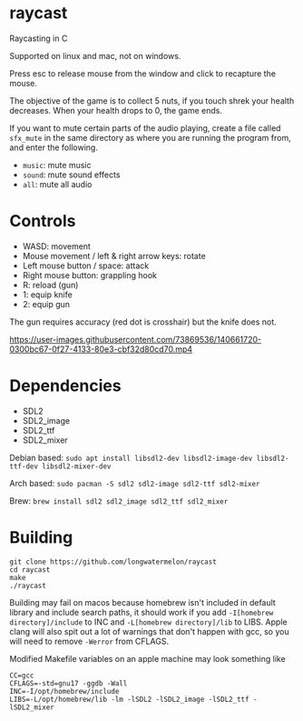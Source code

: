 # raycast
Raycasting in C

Supported on linux and mac, not on windows.

Press esc to release mouse from the window and click to recapture the mouse.

The objective of the game is to collect 5 nuts, if you touch shrek your health decreases. When your health drops to 0, the game ends.

If you want to mute certain parts of the audio playing, create a file called `sfx_mute` in the same directory as where you are running the program from, and enter the following.

* `music`: mute music
* `sound`: mute sound effects
* `all`: mute all audio

# Controls
* WASD: movement
* Mouse movement / left & right arrow keys: rotate
* Left mouse button / space: attack
* Right mouse button: grappling hook
* R: reload (gun)
* 1: equip knife
* 2: equip gun

The gun requires accuracy (red dot is crosshair) but the knife does not.

https://user-images.githubusercontent.com/73869536/140661720-0300bc67-0f27-4133-80e3-cbf32d80cd70.mp4

# Dependencies

* SDL2
* SDL2_image
* SDL2_ttf
* SDL2_mixer

Debian based: `sudo apt install libsdl2-dev libsdl2-image-dev libsdl2-ttf-dev libsdl2-mixer-dev`

Arch based: `sudo pacman -S sdl2 sdl2-image sdl2-ttf sdl2-mixer`

Brew: `brew install sdl2 sdl2_image sdl2_ttf sdl2_mixer`

# Building

```
git clone https://github.com/longwatermelon/raycast
cd raycast
make
./raycast
```

Building may fail on macos because homebrew isn't included in default library and include search paths, it should work if you add `-I[homebrew directory]/include` to INC and `-L[homebrew directory]/lib` to LIBS. Apple clang will also spit out a lot of warnings that don't happen with gcc, so you will need to remove `-Werror` from CFLAGS.

Modified Makefile variables on an apple machine may look something like

```
CC=gcc
CFLAGS=-std=gnu17 -ggdb -Wall
INC=-I/opt/homebrew/include
LIBS=-L/opt/homebrew/lib -lm -lSDL2 -lSDL2_image -lSDL2_ttf -lSDL2_mixer
```
